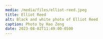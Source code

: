 ```yaml
---
media: /media/files/elliot-reed.jpeg
title: Elliot Reed
alt: Black and white photo of Elliot Reed
caption: Photo by Hao Zeng
date: 2023-08-02T11:49:00-0500
---
```

